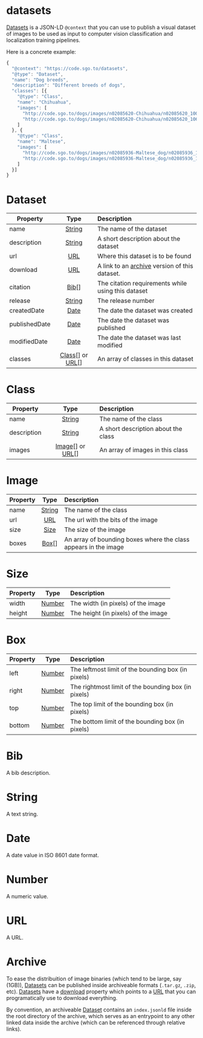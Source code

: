 # datasets

[Datasets](#dataset) is a JSON-LD ```@context``` that you can use to publish a visual dataset of images to be used as input to computer vision classification and localization training pipelines.

Here is a concrete example:

```javascript
{
  "@context": "https://code.sgo.to/datasets",
  "@type": "Dataset",
  "name": "Dog breeds",
  "description": "Different breeds of dogs",
  "classes": [{
    "@type": "Class",
    "name": "Chihuahua",
    "images": [
      "http://code.sgo.to/dogs/images/n02085620-Chihuahua/n02085620_10074.jpg",
      "http://code.sgo.to/dogs/images/n02085620-Chihuahua/n02085620_10621.jpg"
    ]
  }, {
    "@type": "Class",
    "name": "Maltese",
    "images": [
      "http://code.sgo.to/dogs/images/n02085936-Maltese_dog/n02085936_10073.jpg",
      "http://code.sgo.to/dogs/images/n02085936-Maltese_dog/n02085936_10148.jpg"
    ]
  }]
}
```

# Dataset

| Property      | Type                                  | Description                                                      |
| ------------- |:-------------------------------------:| :----------------------------------------------------------------|
| name          | [String](#string)                     | The name of the dataset                                          |
| description   | [String](#string)                     | A short description about the dataset                            |
| url           | [URL](#url)                           | Where this dataset is to be found                                |
| download      | [URL](#url)                           | A link to an [archive](#archive) version of this dataset.        |
| citation      | [Bib](#bib)[]                         | The citation requirements while using this dataset               |
| release       | [String](#string)                     | The release number                                               |
| createdDate   | [Date](#date)                         | The date the dataset was created                                 |
| publishedDate | [Date](#date)                         | The date the dataset was published                               |
| modifiedDate  | [Date](#date)                         | The date the dataset was last modified                           |
| classes       | [Class](#class)[] or [URL](#url)[]    | An array of classes in this dataset                              |
      
# Class

| Property      | Type                                   | Description                                                      |
| ------------- |:--------------------------------------:| :----------------------------------------------------------------|
| name          | [String](#string)                      | The name of the class                                            |
| description   | [String](#string)                      | A short description about the class                              |
| images        | [Image](#image)[] or [URL](#url)[]     | An array of images in this class                                 |

# Image

| Property      | Type                                   | Description                                                      |
| ------------- |:--------------------------------------:| :----------------------------------------------------------------|
| name          | [String](#string)                      | The name of the class                                            |
| url           | [URL](#url)                            | The url with the bits of the image                               |
| size          | [Size](#size)                          | The size of the image                                            |
| boxes         | [Box](#box)[]                          | An array of bounding boxes where the class appears in the image  |

# Size

| Property      | Type                                   | Description                                                      |
| ------------- |:--------------------------------------:| :----------------------------------------------------------------|
| width         | [Number](#number)                      | The width (in pixels) of the image                               |
| height        | [Number](#number)                      | The height (in pixels) of the image                              |

# Box

| Property      | Type                                   | Description                                                      |
| ------------- |:--------------------------------------:| :----------------------------------------------------------------|
| left          | [Number](#number)                      | The leftmost limit of the bounding box (in pixels)               |
| right         | [Number](#number)                      | The rightmost limit of the bounding box (in pixels)              |
| top           | [Number](#number)                      | The top limit of the bounding box (in pixels)                    |
| bottom        | [Number](#number)                      | The bottom limit of the bounding box (in pixels)                 |

# Bib

A bib description.

# String

A text string.

# Date

A date value in ISO 8601 date format.

# Number

A numeric value.

# URL

A URL.

# Archive

To ease the distribuition of image binaries (which tend to be large, say (1GB)), [Datasets](#dataset) can be published inside archiveable formats (```.tar.gz```, ```.zip```, etc). [Datasets](#dataset) have a [download](#download) property which points to a [URL](#url) that you can programatically use to download everything.

By convention, an archiveable [Dataset](#dataset) contains an ```index.jsonld``` file inside the root directory of the archive, which serves as an entrypoint to any other linked data inside the archive (which can be referenced through relative links).
